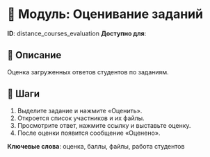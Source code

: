 # 📘 Модуль: Оценивание заданий
**ID**: distance_courses_evaluation
**Доступно для**: 

## 📝 Описание
Оценка загруженных ответов студентов по заданиям.

## 🩜 Шаги
1. Выделите задание и нажмите «Оценить».
2. Откроется список участников и их файлы.
3. Просмотрите ответ, нажмите ссылку и выставьте оценку.
4. После оценки появится сообщение «Оценено».

**Ключевые слова**: оценка, баллы, файлы, работа студентов
